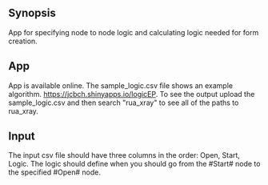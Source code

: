 ## Synopsis

App for specifying node to node logic and calculating logic needed for form creation. 

## App

App is available online. The sample_logic.csv file shows an example algorithm. https://jcbch.shinyapps.io/logicEP. To see the output upload the sample_logic.csv and then search "rua_xray" to see all of the paths to rua_xray.

## Input

The input csv file should have three columns in the order: Open, Start, Logic. The logic should define when you should go from the #Start# node to the specified #Open# node.
